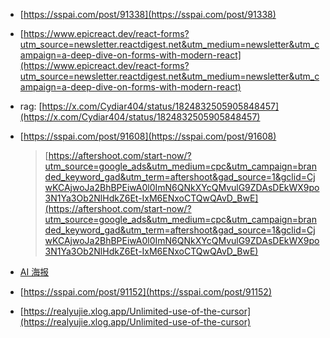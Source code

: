 - [https://sspai.com/post/91338](https://sspai.com/post/91338)
- [https://www.epicreact.dev/react-forms?utm_source=newsletter.reactdigest.net&utm_medium=newsletter&utm_campaign=a-deep-dive-on-forms-with-modern-react](https://www.epicreact.dev/react-forms?utm_source=newsletter.reactdigest.net&utm_medium=newsletter&utm_campaign=a-deep-dive-on-forms-with-modern-react)
- rag: [https://x.com/Cydiar404/status/1824832505905848457](https://x.com/Cydiar404/status/1824832505905848457)
- [https://sspai.com/post/91608](https://sspai.com/post/91608)
    
    > [https://aftershoot.com/start-now/?utm_source=google_ads&utm_medium=cpc&utm_campaign=branded_keyword_gad&utm_term=aftershoot&gad_source=1&gclid=CjwKCAjwoJa2BhBPEiwA0l0ImN6QNkXYcQMvulG9ZDAsDEkWX9po3N1Ya3Ob2NlHdkZ6Et-IxM6ENxoCTQwQAvD_BwE](https://aftershoot.com/start-now/?utm_source=google_ads&utm_medium=cpc&utm_campaign=branded_keyword_gad&utm_term=aftershoot&gad_source=1&gclid=CjwKCAjwoJa2BhBPEiwA0l0ImN6QNkXYcQMvulG9ZDAsDEkWX9po3N1Ya3Ob2NlHdkZ6Et-IxM6ENxoCTQwQAvD_BwE)
    

- [AI 海报](https://x.com/op7418/status/1826504118191751392)
- [https://sspai.com/post/91152](https://sspai.com/post/91152)
- [https://realyujie.xlog.app/Unlimited-use-of-the-cursor](https://realyujie.xlog.app/Unlimited-use-of-the-cursor)